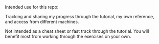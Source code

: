 Intended use for this repo:

Tracking and sharing my progress through the tutorial, my own reference, and access from different machines.

Not intended as a cheat sheet or fast track through the tutorial. You will benefit most from working through the exercises on your own. 